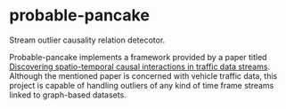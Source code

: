 # probable-pancake
Stream outlier causality relation detecotor.

Probable-pancake implements a framework provided by a paper titled [Discovering spatio-temporal causal interactions in traffic data streams](https://dl.acm.org/doi/10.1145/2020408.2020571). Although the mentioned paper is concerned with vehicle traffic data, this project is capable of handling outliers of any kind of time frame streams linked to graph-based datasets. 
